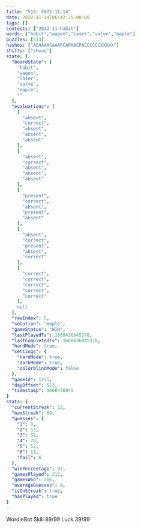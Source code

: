 ```yaml
---
title: "513: 2022-11-14"
date: 2022-11-14T06:42:25-08:00
tags: []
contests: ["2022-11-habit"]
words: ["habit","wagon","laser","valve","maple"]
puzzles: [513]
hashes: ["ACAAAACAAAPCAPAACPACCCCCCXXXXX"]
shifts: ["shxuo"]
state: {
  "boardState": [
    "habit",
    "wagon",
    "laser",
    "valve",
    "maple",
    ""
  ],
  "evaluations": [
    [
      "absent",
      "correct",
      "absent",
      "absent",
      "absent"
    ],
    [
      "absent",
      "correct",
      "absent",
      "absent",
      "absent"
    ],
    [
      "present",
      "correct",
      "absent",
      "present",
      "absent"
    ],
    [
      "absent",
      "correct",
      "present",
      "absent",
      "correct"
    ],
    [
      "correct",
      "correct",
      "correct",
      "correct",
      "correct"
    ],
    null
  ],
  "rowIndex": 5,
  "solution": "maple",
  "gameStatus": "WIN",
  "lastPlayedTs": 1668436945378,
  "lastCompletedTs": 1668436945378,
  "hardMode": true,
  "settings": {
    "hardMode": true,
    "darkMode": true,
    "colorblindMode": false
  },
  "gameId": 1255,
  "dayOffset": 513,
  "timestamp": 1668436945
}
stats: {
  "currentStreak": 22,
  "maxStreak": 69,
  "guesses": {
    "1": 0,
    "2": 13,
    "3": 52,
    "4": 78,
    "5": 52,
    "6": 11,
    "fail": 6
  },
  "winPercentage": 97,
  "gamesPlayed": 212,
  "gamesWon": 206,
  "averageGuesses": 4,
  "isOnStreak": true,
  "hasPlayed": true
}
---
```

<!-- more -->
WordleBot
Skill 89/99
Luck 39/99
